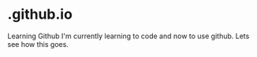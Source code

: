 # .github.io
Learning Github
I'm currently learning to code and now to use github.
Lets see how this goes.
